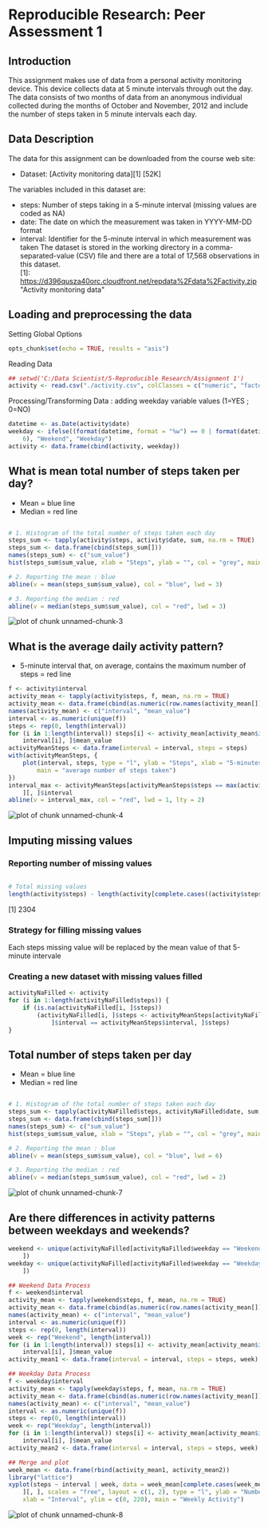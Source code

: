 # Reproducible Research: Peer Assessment 1


## Introduction
This assignment makes use of data from a personal activity monitoring device. This device collects data at 5 minute intervals through out the day. The data consists of two months of data from an anonymous individual collected during the months of October and November, 2012 and include the number of steps taken in 5 minute intervals each day.
## Data Description
The data for this assignment can be downloaded from the course web site:
*  Dataset: [Activity monitoring data][1] [52K]  
  
The variables included in this dataset are:
*	steps: Number of steps taking in a 5-minute interval (missing values are coded as NA)
*	date: The date on which the measurement was taken in YYYY-MM-DD format
*	interval: Identifier for the 5-minute interval in which measurement was taken
The dataset is stored in the working directory in a comma-separated-value (CSV) file and there are a total of 17,568 observations in this dataset.    
[1]: https://d396qusza40orc.cloudfront.net/repdata%2Fdata%2Factivity.zip "Activity monitoring data"

## Loading and preprocessing the data

Setting Global Options

```r
opts_chunk$set(echo = TRUE, results = "asis")
```


Reading Data

```r
## setwd('C:/Data Scientist/5-Reproducible Research/Assignment 1')
activity <- read.csv("./activity.csv", colClasses = c("numeric", "factor", "character"))
```


Processing/Transforming Data : adding weekday variable  values (1=YES  ; 0=NO)

```r
datetime <- as.Date(activity$date)
weekday <- ifelse((format(datetime, format = "%w") == 0 | format(datetime, format = "%w") == 
    6), "Weekend", "Weekday")
activity <- data.frame(cbind(activity, weekday))
```


## What is mean total number of steps taken per day?
* Mean = blue line
* Median = red line


```r

# 1. Histogram of the total number of steps taken each day
steps_sum <- tapply(activity$steps, activity$date, sum, na.rm = TRUE)
steps_sum <- data.frame(cbind(steps_sum[]))
names(steps_sum) <- c("sum_value")
hist(steps_sum$sum_value, xlab = "Steps", ylab = "", col = "grey", main = "Total number of steps")

# 2. Reporting the mean : blue
abline(v = mean(steps_sum$sum_value), col = "blue", lwd = 3)

# 3. Reporting the median : red
abline(v = median(steps_sum$sum_value), col = "red", lwd = 3)
```

![plot of chunk unnamed-chunk-3](figure/unnamed-chunk-3.png) 


## What is the average daily activity pattern?

* 5-minute interval that, on average, contains the maximum number of steps = red line


```r
f <- activity$interval
activity_mean <- tapply(activity$steps, f, mean, na.rm = TRUE)
activity_mean <- data.frame(cbind(as.numeric(row.names(activity_mean[])), activity_mean[]))
names(activity_mean) <- c("interval", "mean_value")
interval <- as.numeric(unique(f))
steps <- rep(0, length(interval))
for (i in 1:length(interval)) steps[i] <- activity_mean[activity_mean$interval == 
    interval[i], ]$mean_value
activityMeanSteps <- data.frame(interval = interval, steps = steps)
with(activityMeanSteps, {
    plot(interval, steps, type = "l", ylab = "Steps", xlab = "5-minutes interval", 
        main = "average number of steps taken")
})
interval_max <- activityMeanSteps[activityMeanSteps$steps == max(activityMeanSteps$steps), 
    ][, ]$interval
abline(v = interval_max, col = "red", lwd = 1, lty = 2)
```

![plot of chunk unnamed-chunk-4](figure/unnamed-chunk-4.png) 


## Imputing missing values

### Reporting number of missing values


```r

# Total missing values
length(activity$steps) - length(activity[complete.cases((activity$steps)), ]$steps)
```

[1] 2304

### Strategy for filling missing values
Each steps missing value will be replaced by the mean value of that 5-minute intervale  

### Creating a new dataset with missing values filled


```r
activityNaFilled <- activity
for (i in 1:length(activityNaFilled$steps)) {
    if (is.na(activityNaFilled[i, ]$steps)) 
        (activityNaFilled[i, ]$steps <- activityMeanSteps[activityNaFilled[i, 
            ]$interval == activityMeanSteps$interval, ]$steps)
}
```

## Total number of steps taken per day
* Mean = blue line
* Median = red line


```r

# 1. Histogram of the total number of steps taken each day
steps_sum <- tapply(activityNaFilled$steps, activityNaFilled$date, sum, na.rm = TRUE)
steps_sum <- data.frame(cbind(steps_sum[]))
names(steps_sum) <- c("sum_value")
hist(steps_sum$sum_value, xlab = "Steps", ylab = "", col = "grey", main = "Total number of steps after filling NA")

# 2. Reporting the mean : blue
abline(v = mean(steps_sum$sum_value), col = "blue", lwd = 6)

# 3. Reporting the median : red
abline(v = median(steps_sum$sum_value), col = "red", lwd = 2)
```

![plot of chunk unnamed-chunk-7](figure/unnamed-chunk-7.png) 



## Are there differences in activity patterns between weekdays and weekends?


```r
weekend <- unique(activityNaFilled[activityNaFilled$weekday == "Weekend", ][, 
    ])
weekday <- unique(activityNaFilled[activityNaFilled$weekday == "Weekday", ][, 
    ])

## Weekend Data Process
f <- weekend$interval
activity_mean <- tapply(weekend$steps, f, mean, na.rm = TRUE)
activity_mean <- data.frame(cbind(as.numeric(row.names(activity_mean[])), activity_mean[]))
names(activity_mean) <- c("interval", "mean_value")
interval <- as.numeric(unique(f))
steps <- rep(0, length(interval))
week <- rep("Weekend", length(interval))
for (i in 1:length(interval)) steps[i] <- activity_mean[activity_mean$interval == 
    interval[i], ]$mean_value
activity_mean1 <- data.frame(interval = interval, steps = steps, week)

## Weekday Data Process
f <- weekday$interval
activity_mean <- tapply(weekday$steps, f, mean, na.rm = TRUE)
activity_mean <- data.frame(cbind(as.numeric(row.names(activity_mean[])), activity_mean[]))
names(activity_mean) <- c("interval", "mean_value")
interval <- as.numeric(unique(f))
steps <- rep(0, length(interval))
week <- rep("Weekday", length(interval))
for (i in 1:length(interval)) steps[i] <- activity_mean[activity_mean$interval == 
    interval[i], ]$mean_value
activity_mean2 <- data.frame(interval = interval, steps = steps, week)

## Merge and plot
week_mean <- data.frame(rbind(activity_mean1, activity_mean2))
library("lattice")
xyplot(steps ~ interval | week, data = week_mean[complete.cases(week_mean), 
    ][, ], scales = "free", layout = c(1, 2), type = "l", ylab = "Number of steps", 
    xlab = "Interval", ylim = c(0, 220), main = "Weekly Activity")
```

![plot of chunk unnamed-chunk-8](figure/unnamed-chunk-8.png) 

